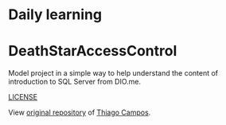 # Daily learning

# DeathStarAccessControl

Model project in a simple way to help understand the content of introduction to SQL Server from DIO.me.

[LICENSE](/LICENSE)

View [original repository](https://github.com/ThiagoAcam/ControleAcessoEstrelaDaMorte) of [Thiago Campos](https://github.com/ThiagoAcam).
